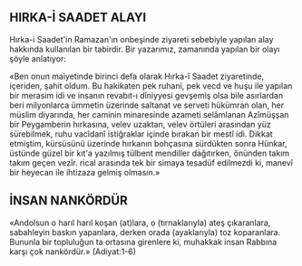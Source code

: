 ## HIRKA-İ SAADET ALAYI

Hırka-i Saadet'in Ramazan'ın onbeşinde ziyareti sebebiyle yapılan alay hakkında kullanılan bir tabirdir. Bir yazarımız, zamanında yapılan bir olayı şöyle anlatıyor:

«Ben onun maiyetinde birinci defa ola­rak Hırka-î Saadet ziyaretinde, içeriden, şahit oldum. Bu hakikaten pek ruhani, pek vecd ve huşu ile yapılan bir merasim idi ve insanın revabıt-ı dîniyyesi gevşemiş olsa bile asırlardan beri milyonlarca ümmetin üzerinde saltanat ve serveti hükümran olan, her müslim diyarın­da, her caminin minaresinde azameti selâmlanan Azîmüşşan bir Peygamberin hırkasına, velev uzaktan, velev örtüleri arasından yüz sürebilmek, ruhu vacîdanî istiğraklar içinde bırakan bir mestî idi. Dikkat etmiştim, kürsü­sünü üzerinde hırkanın bohçasına sürdükten sonra Hünkar, üstünde güzel bir kıt'a yazılmış tülbent mendiller dağıtırken, önünden takım takım geçen vezîr. rical arasında tek bir si­maya tesadüf edilmezdi ki, manevî bir heye­can ile ihtizaza gelmiş olmasın.»

## İNSAN NANKÖRDÜR

«Andolsun o harıl harıl koşan (at)lara, o (tırnaklarıyla) ateş çıkaranlara, sabahleyin baskın yapanlara, derken orada (ayaklarıyla) toz koparanlara. Bununla bir topluluğun ta or­tasına girenlere ki, muhakkak insan Rabbına karşı çok nankördür.» (Adiyat:1-6)
